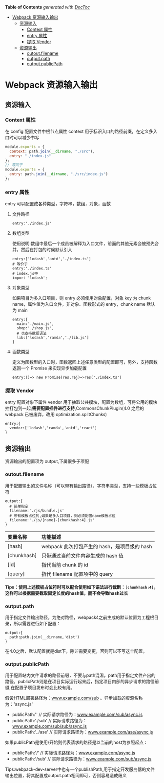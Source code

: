 <!-- START doctoc generated TOC please keep comment here to allow auto update -->
<!-- DON'T EDIT THIS SECTION, INSTEAD RE-RUN doctoc TO UPDATE -->
**Table of Contents**  *generated with [DocToc](https://github.com/thlorenz/doctoc)*

- [Webpack 资源输入输出](#webpack-%E8%B5%84%E6%BA%90%E8%BE%93%E5%85%A5%E8%BE%93%E5%87%BA)
  - [资源输入](#%E8%B5%84%E6%BA%90%E8%BE%93%E5%85%A5)
    - [Context 属性](#context-%E5%B1%9E%E6%80%A7)
    - [entry 属性](#entry-%E5%B1%9E%E6%80%A7)
    - [提取 Vendor](#%E6%8F%90%E5%8F%96-vendor)
  - [资源输出](#%E8%B5%84%E6%BA%90%E8%BE%93%E5%87%BA)
    - [outout.filename](#outoutfilename)
    - [output.path](#outputpath)
    - [output.publicPath](#outputpublicpath)

<!-- END doctoc generated TOC please keep comment here to allow auto update -->

# Webpack 资源输入输出

## 资源输入

### Context 属性

在 config 配置文件中根节点属性 context 用于标识入口的路径前缀，在定义多入口时可以减少书写

```javascript
module.exports = {
  context: path.join(__dirname, "./src"),
  entry: "./index.js"
};
// 等同于
module.exports = {
  entry: path.join(__dirname, "./src/index.js")
};
```

### entry 属性

entry 可以配置成各种类型，字符串，数组，对象，函数

1. 文件路径

   ```
   entry:'./index.js'
   ```

2. 数组类型

   使用说明:数组中最后一个成员被解释为入口文件，前面的其他元素会被预先合并，然后在打包的时候默认引入

   ```
   entry:['lodash','antd','./index.ts']
   # 等价于
   entry:'./index.ts'
   # index.js中
   import 'lodash';
   ```

3. 对象类型

   如果项目为多入口项目，则 entry 必须使用对象配置，对象 key 为 chunk name，属性值为入口文件，非对象、函数形式的 entry，chunk name 默认为 main

   ```
   entry:{
     main:'./main.js',
     shop:'./shop.js',
     # 也支持数组语法
     lib:['lodash','ramda','./lib.js']
   }
   ```

4. 函数类型

   定义为函数型的入口时，函数返回上述任意类型的配置即可，另外，支持函数返回一个 Promise 来实现异步加载配置

   ```
   entry:()=> new Promise(res,rej)=>res('./index.ts')
   ```

### 提取 Vendor

entry 配置对象下属性 vendor 用于抽取公共模块，配置为数组，可将公用的模块抽打包到一起;**需要配置插件进行支持**,CommonsChunkPlugin(4.0 之后的 webpack 已被废弃，改用 optimization.splitChunks)

```
entry:{
  vendor:['lodash','ramda','antd','react']
}
```

## 资源输出

资源输出的配置项为 output,下属很多子项配

### outout.filename

用于配置输出的文件名称（可以带有输出路径），字符串类型，支持一些模板占位符

```
output:{
  # 简单指定
  filename:'./js/bundle.js'
  # 带有模板占位的,如果是多入口项目，则必须配置name模板占位
  filename:'./js/[name]-[chunkhash:4].js'
}
```

| 变量名称    | 功能描述                                     |
| :---------- | :------------------------------------------- |
| [hash]      | webpack 此次打包产生的 hash，是项目级的 hash |
| [chunkhash] | 只带通过当前文件内容生成的 hash 值           |
| [id]        | 指代当前 chunk 的 id                         |
| [query]     | 指代 filename 配置项中的 query               |

**Tips：使用上述模板占位符时可以配合使用如下语法进行截断：`[chunkhash:4]`，这样可以根据需要截取固定长度的hash值，而不会导致hash过长**

### output.path

用于指定文件输出路径，为绝对路径，webpack4之前生成的默认位置为工程根目录，所以需要进行如下配置：

```
output:{
  path:path.join(__dirname,'dist')
}
```

在4.0之后，默认配置就是dist下，除非需要变更，否则可以不写这个配置。

### output.publicPath

用于配置站内文件请求的路径前缀，不要与path混淆，path用于指定文件产出的路径，publicPath则是在项目实际运行起来后，指定项目内部的异步请求的路径前缀,在配置子项目发布时会比较有用。

假设HTML部署路径为：www.example.com/sub 。异步加载的资源名称为：'async.js'

- publicPath:''       // 实际请求路径为：www.example.com/sub/async.js
- publicPath:'./sub'   // 实际请求路径为：www.example.com/sub/sub/async.js
- publicPath:'../ase' // 实际请求路径为：www.example.com/ase/async.js

如果publicPath是使用/开始则代表请求的路径是以当前的host为参照起点：

- publicPath:'/'       // 实际请求路径为：www.example.com/async.js
- publicPath:'/sub'   // 实际请求路径为：www.example.com/sub/async.js

Tips:webpack-dev-server中也有一个publishPath,用于指定开发服务器的文件输出位置，将其配置成output.path相同即可，否则容易造成歧义



















